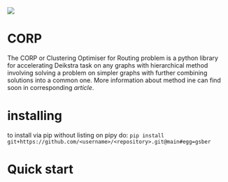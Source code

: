 <img src=https://github.com/NikitaNikolaevich/graph-topology-in-routing-problems/blob/main/images/speed.png/>

# CORP

The CORP or Clustering Optimiser for Routing problem is a python library for accelerating Deikstra task on any graphs with hierarchical method involving solving a problem on simpler graphs with further combining solutions into a common one. More information about method ine can find soon in corresponding _article_.

# installing

to install via pip without listing on pipy do: 
```pip install git+https://github.com/<username>/<repository>.git@main#egg=gsber```

# Quick start



